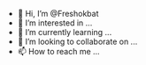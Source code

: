 - 👋 Hi, I’m @Freshokbat
- 👀 I’m interested in ...
- 🌱 I’m currently learning ...
- 💞️ I’m looking to collaborate on ...
- 📫 How to reach me ...

<!---
Freshokbat/Freshokbat is a ✨ special ✨ repository because its `README.md` (this file) appears on your GitHub profile.
You can click the Preview link to take a look at your changes.
--->
